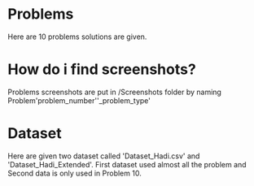 # Problems

Here are 10 problems solutions are given.

# How do i find screenshots?

Problems screenshots are put in /Screenshots folder by naming Problem'problem_number''_problem_type'

# Dataset

Here are given two dataset called 'Dataset_Hadi.csv' and 'Dataset_Hadi_Extended'. First dataset used almost all the problem and Second data is only used in Problem 10.


